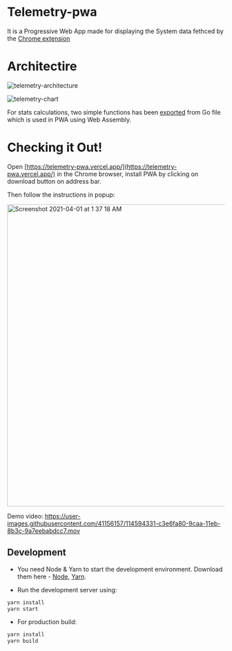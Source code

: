 # Telemetry-pwa

It is a Progressive Web App made for displaying the System data fethced by the [Chrome extension](https://github.com/hitgo00/simple-chrome-extension)

# Architectire
![telemetry-architecture](https://user-images.githubusercontent.com/41156157/114607695-77a3b680-9cba-11eb-9f28-bd7cf701e0ed.png)

![telemetry-chart](https://user-images.githubusercontent.com/41156157/114594941-728b3b00-9cab-11eb-91cb-aac27e652df5.png)

For stats calculations, two simple functions has been [exported](https://github.com/hitgo00/telemetry-pwa/blob/main/src/main.go) from Go file which is used in PWA using Web Assembly.

# Checking it Out!
Open [https://telemetry-pwa.vercel.app/](https://telemetry-pwa.vercel.app/) in the Chrome browser, install PWA by clicking on download button on address bar.

Then follow the instructions in popup:


<img width="700" alt="Screenshot 2021-04-01 at 1 37 18 AM" src="https://user-images.githubusercontent.com/41156157/113204343-d44eac80-928a-11eb-977a-798a8043a3d2.png">

Demo video: https://user-images.githubusercontent.com/41156157/114594331-c3e6fa80-9caa-11eb-8b3c-9a7eebabdcc7.mov


## Development

- You need Node & Yarn to start the development environment. Download them here - [Node](https://nodejs.org/), [Yarn](https://yarnpkg.com).

- Run the development server using:

```bash
yarn install
yarn start
```


- For production build:

```bash
yarn install
yarn build
```
